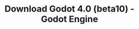 ---
# Generated by /tools/generators/src/download_archive_generator !!! do not edit by hand !!!
title: 'Download Godot 4.0 (beta10) - Godot Engine'
type: 'download/archive'
name: '4.0'
flavor: 'beta10'
release_date: '2022-12-23T03:00:00-00:00'
release_notes: 'article/dev-snapshot-godot-4-0-beta-10/'
primaryPlatforms:
  - 'android.apk'
  - 'linux.64'
  - 'macos.universal'
  - 'windows.64'
  - 'web'
  - 'templates'
links:
  android.apk:
    name: 'android.apk'
    title: 'Android'
    caption: 'Universal APK (ARM64 + ARMv7 + x86_64 + x86)'
    tags:
      - 'APK download'
      - 'ARM64/v7'
      - 'x86 (64 & 32 bit)'
    hosts:
      github_builds:
        regular: 'https://github.com/godotengine/godot-builds/releases/download/4.0-beta10/Godot_v4.0-beta10_android_editor.apk'
        mono: '#'
      github:
        regular: 'https://github.com/godotengine/godot/releases/download/4.0-beta10/Godot_v4.0-beta10_android_editor.apk'
        mono: '#'
  linux.64:
    name: 'linux.64'
    title: 'Linux'
    caption: 'Standard (x86_64)'
    tags:
      - '64 bit'
    hosts:
      github_builds:
        regular: 'https://github.com/godotengine/godot-builds/releases/download/4.0-beta10/Godot_v4.0-beta10_linux.x86_64.zip'
        mono: 'https://github.com/godotengine/godot-builds/releases/download/4.0-beta10/Godot_v4.0-beta10_mono_linux_x86_64.zip'
      github:
        regular: 'https://github.com/godotengine/godot/releases/download/4.0-beta10/Godot_v4.0-beta10_linux.x86_64.zip'
        mono: 'https://github.com/godotengine/godot/releases/download/4.0-beta10/Godot_v4.0-beta10_mono_linux_x86_64.zip'
  macos.universal:
    name: 'macos.universal'
    title: 'macOS'
    caption: 'Universal (x86_64 + Apple Silicon)'
    tags:
      - 'Intel/Apple Silicon'
      - '64 bit'
    hosts:
      github_builds:
        regular: 'https://github.com/godotengine/godot-builds/releases/download/4.0-beta10/Godot_v4.0-beta10_macos.universal.zip'
        mono: 'https://github.com/godotengine/godot-builds/releases/download/4.0-beta10/Godot_v4.0-beta10_mono_macos.universal.zip'
      github:
        regular: 'https://github.com/godotengine/godot/releases/download/4.0-beta10/Godot_v4.0-beta10_macos.universal.zip'
        mono: 'https://github.com/godotengine/godot/releases/download/4.0-beta10/Godot_v4.0-beta10_mono_macos.universal.zip'
  windows.64:
    name: 'windows.64'
    title: 'Windows'
    caption: 'Standard (x86_64)'
    tags:
      - '64 bit'
    hosts:
      github_builds:
        regular: 'https://github.com/godotengine/godot-builds/releases/download/4.0-beta10/Godot_v4.0-beta10_win64.exe.zip'
        mono: 'https://github.com/godotengine/godot-builds/releases/download/4.0-beta10/Godot_v4.0-beta10_mono_win64.zip'
      github:
        regular: 'https://github.com/godotengine/godot/releases/download/4.0-beta10/Godot_v4.0-beta10_win64.exe.zip'
        mono: 'https://github.com/godotengine/godot/releases/download/4.0-beta10/Godot_v4.0-beta10_mono_win64.zip'
  web:
    name: 'web'
    title: 'Web editor'
    caption: ''
    tags:
      - 'Self-hosted'
      - 'Cross-platform'
    hosts:
      github_builds:
        regular: 'https://github.com/godotengine/godot-builds/releases/download/4.0-beta10/Godot_v4.0-beta10_web_editor.zip'
        mono: '#'
      github:
        regular: 'https://github.com/godotengine/godot/releases/download/4.0-beta10/Godot_v4.0-beta10_web_editor.zip'
        mono: '#'
  linux.arm64:
    name: 'linux.arm64'
    title: 'Linux'
    caption: 'Standard (ARM64)'
    tags:
      - 'ARM64'
      - '64 bit'
    hosts:
      github_builds:
        regular: 'https://github.com/godotengine/godot-builds/releases/download/4.0-beta10/Godot_v4.0-beta10_linux.arm64.zip'
        mono: 'https://github.com/godotengine/godot-builds/releases/download/4.0-beta10/Godot_v4.0-beta10_mono_linux_arm64.zip'
      github:
        regular: 'https://github.com/godotengine/godot/releases/download/4.0-beta10/Godot_v4.0-beta10_linux.arm64.zip'
        mono: 'https://github.com/godotengine/godot/releases/download/4.0-beta10/Godot_v4.0-beta10_mono_linux_arm64.zip'
  linux.32:
    name: 'linux.32'
    title: 'Linux'
    caption: 'Standard (x86)'
    tags:
      - '32 bit'
    hosts:
      github_builds:
        regular: 'https://github.com/godotengine/godot-builds/releases/download/4.0-beta10/Godot_v4.0-beta10_linux.x86_32.zip'
        mono: 'https://github.com/godotengine/godot-builds/releases/download/4.0-beta10/Godot_v4.0-beta10_mono_linux_x86_32.zip'
      github:
        regular: 'https://github.com/godotengine/godot/releases/download/4.0-beta10/Godot_v4.0-beta10_linux.x86_32.zip'
        mono: 'https://github.com/godotengine/godot/releases/download/4.0-beta10/Godot_v4.0-beta10_mono_linux_x86_32.zip'
  linux.arm32:
    name: 'linux.arm32'
    title: 'Linux'
    caption: 'Standard (ARM32)'
    tags:
      - 'ARM32'
      - '32 bit'
    hosts:
      github_builds:
        regular: 'https://github.com/godotengine/godot-builds/releases/download/4.0-beta10/Godot_v4.0-beta10_linux.arm32.zip'
        mono: 'https://github.com/godotengine/godot-builds/releases/download/4.0-beta10/Godot_v4.0-beta10_mono_linux_arm32.zip'
      github:
        regular: 'https://github.com/godotengine/godot/releases/download/4.0-beta10/Godot_v4.0-beta10_linux.arm32.zip'
        mono: 'https://github.com/godotengine/godot/releases/download/4.0-beta10/Godot_v4.0-beta10_mono_linux_arm32.zip'
  windows.32:
    name: 'windows.32'
    title: 'Windows'
    caption: 'Standard (x86)'
    tags:
      - '32 bit'
    hosts:
      github_builds:
        regular: 'https://github.com/godotengine/godot-builds/releases/download/4.0-beta10/Godot_v4.0-beta10_win32.exe.zip'
        mono: 'https://github.com/godotengine/godot-builds/releases/download/4.0-beta10/Godot_v4.0-beta10_mono_win32.zip'
      github:
        regular: 'https://github.com/godotengine/godot/releases/download/4.0-beta10/Godot_v4.0-beta10_win32.exe.zip'
        mono: 'https://github.com/godotengine/godot/releases/download/4.0-beta10/Godot_v4.0-beta10_mono_win32.zip'
  aar_library:
    name: 'aar_library'
    title: 'AAR library'
    caption: ''
    tags:
      - 'Android plugins'
      - 'Java'
      - 'Kotlin'
    hosts:
      github_builds:
        regular: 'https://github.com/godotengine/godot-builds/releases/download/4.0-beta10/godot-lib.4.0.beta10.template_release.aar'
        mono: '#'
      github:
        regular: 'https://github.com/godotengine/godot/releases/download/4.0-beta10/godot-lib.4.0.beta10.template_release.aar'
        mono: '#'
  templates:
    name: 'templates'
    title: 'Export templates'
    caption: ''
    tags:
      - 'Used to export your games to all supported platforms'
    hosts:
      github_builds:
        regular: 'https://github.com/godotengine/godot-builds/releases/download/4.0-beta10/Godot_v4.0-beta10_export_templates.tpz'
        mono: 'https://github.com/godotengine/godot-builds/releases/download/4.0-beta10/Godot_v4.0-beta10_mono_export_templates.tpz'
      github:
        regular: 'https://github.com/godotengine/godot/releases/download/4.0-beta10/Godot_v4.0-beta10_export_templates.tpz'
        mono: 'https://github.com/godotengine/godot/releases/download/4.0-beta10/Godot_v4.0-beta10_mono_export_templates.tpz'
---